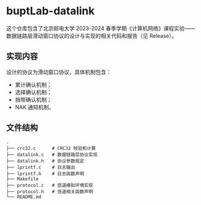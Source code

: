 # buptLab-datalink

这个仓库包含了北京邮电大学 2023-2024 春季学期《计算机网络》课程实验——数据链路层滑动窗口协议的设计与实现的相关代码和报告（见 Release）。

## 实现内容

设计的协议为滑动窗口协议，具体机制包含：

- 累计确认机制；
- 选择确认机制；
- 捎带确认机制；
- NAK 通知机制。

## 文件结构

```
.
├── crc32.c      # CRC32 校验和计算
├── datalink.c   # 数据链路层协议实现
├── datalink.h   # 协议参数规定
├── lprintf.c    # 日志输出
├── lprintf.h    # 日志函数声明
├── Makefile
├── protocol.c   # 信道模拟环境实现
├── protocol.h   # 信道相关函数声明
└── README.md
```
